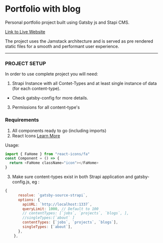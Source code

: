 # Portfolio with blog

Personal portfolio project built using Gatsby js and Stapi CMS. 

[Link to Live Website](https://ash-anthwal.netlify.app/)

The project uses the Jamstack architecture and is served as pre rendered static files for a smooth and performant user experience.

<hr/>

### PROJECT SETUP

In order to use complete project you will need:
1. Strapi Instance with all Contet-Types and at least single instance of data (for each content-type).
  - Check gatsby-config for more details.
3. Permissions for all content-type's

### Requirements

1. All components ready to go (including imports)
2. React Icons [Learn More](https://react-icons.github.io/react-icons/)

Usage: 
```javascript
import { FaHome } from "react-icons/fa"
const Component = () => {
  return <FaHome className="icon"></FaHome>
}
```
3. Make sure content-types exist in both Strapi application and gatsby-config.js, eg :

```javascript
{
      resolve: `gatsby-source-strapi`,
      options: {
        apiURL: `http://localhost:1337`,
        queryLimit: 1000, // Default to 100
        // contentTypes: [`jobs`, `projects`, `blogs`, ],
        //singleTypes:[`about` ]
        contentTypes: [`jobs`, `projects`, `blogs`],
        singleTypes: [`about`],
      },
    },
```
